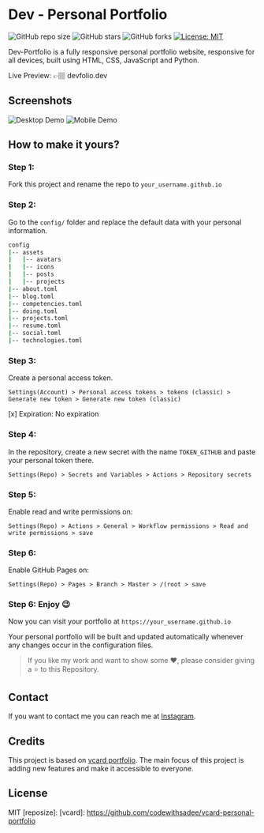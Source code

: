 # Dev - Personal Portfolio

![GitHub repo size](https://img.shields.io/github/repo-size/ivansaul/personal-portfolio)
![GitHub stars](https://img.shields.io/github/stars/ivansaul/personal-portfolio?style=social)
![GitHub forks](https://img.shields.io/github/forks/ivansaul/personal-portfolio?style=social)
[![License: MIT](https://img.shields.io/badge/License-MIT-yellow.svg)](https://opensource.org/licenses/MIT)


Dev-Portfolio is a fully responsive personal portfolio website, responsive for all devices, built using HTML, CSS, JavaScript and Python.

Live Preview: 👉🏽 devfolio.dev

## Screenshots
![Desktop Demo](https://i.imgur.com/xKkMSwR.png "Desktop Demo")
![Mobile Demo](https://i.imgur.com/G1A1nBu.pngg "Mobile Demo")

## **How to make it yours?** 

### Step 1: 
Fork this project and rename the repo to `your_username.github.io`

### Step 2:
Go to the `config/` folder and replace the default data with your personal information.

```bash
config
|-- assets
|   |-- avatars
|   |-- icons
|   |-- posts
|   |-- projects
|-- about.toml
|-- blog.toml
|-- competencies.toml
|-- doing.toml
|-- projects.toml
|-- resume.toml
|-- social.toml
|-- technologies.toml
```

### Step 3:
Create a personal access token.

`Settings(Account) > Personal access tokens > tokens (classic) > Generate new token > Generate new token (classic) `

[x] Expiration: No expiration

### Step 4: 
In the repository, create a new secret with the name `TOKEN_GITHUB` and paste your personal token there.

`Settings(Repo) > Secrets and Variables > Actions > Repository secrets`

### Step 5: 
Enable read and write permissions on:

`Settings(Repo) > Actions > General > Workflow permissions > Read and write permissions > save`

### Step 6: 
Enable GitHub Pages on:

`Settings(Repo) > Pages > Branch > Master > /(root > save`

### Step 6: Enjoy 😉
Now you can visit your portfolio at `https://your_username.github.io`

Your personal portfolio will be built and updated automatically whenever any changes occur in the configuration files.
 
> If you like my work and want to show some ❤️, please consider giving a ⭐️ to this Repository.

## Contact
If you want to contact me you can reach me at [Instagram](#).

## Credits
This project is based on [vcard portfolio](vard). The main focus of this project is adding new features and make it accessible to everyone.

## License

MIT
[reposize]: 
[vcard]: https://github.com/codewithsadee/vcard-personal-portfolio